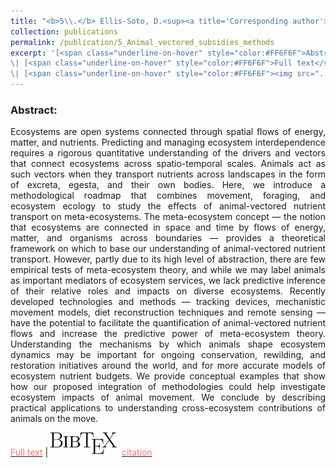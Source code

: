 ```yaml
---
title: "<b>5\\.</b> Ellis-Soto, D.<sup><a title='Corresponding author'>✉</a></sup>, Ferraro, K. M., <u>Rizzuto, M.</u>, Briggs, E., Monk, J. D., and Schmitz, O. J. (2020). **A Methodological Roadmap to Quantify Animal-vectored Spatial Ecosystem Subsidies.** EcoEvoRxiv. <img src='../images/preprint.png'>"
collection: publications
permalink: /publication/5_Animal_vectored_subsidies_methods
excerpt: '[<span class="underline-on-hover" style="color:#FF6F6F">Abstract</span>](../publication/5_Animal_vectored_subsidies_methods)
\| [<span class="underline-on-hover" style="color:#FF6F6F">Full text</span>](https://doi.org/10.32942/osf.io/zyx84)
\| [<span class="underline-on-hover" style="color:#FF6F6F"><img src="../images/bibtex.svg">citation</span>](../bibtex/5_Animal_vectored_subsidies_methods.bib)'
---
```


### Abstract:

<p style='text-align: justify;'>
Ecosystems are open systems connected through spatial flows of energy, matter, and nutrients. Predicting and managing ecosystem interdependence requires a rigorous quantitative understanding of the drivers and vectors that connect ecosystems across spatio-temporal scales. Animals act as such vectors when they transport nutrients across landscapes in the form of excreta, egesta, and their own bodies. Here, we introduce a methodological roadmap that combines movement, foraging, and ecosystem ecology to study the effects of animal-vectored nutrient transport on meta-ecosystems. The meta-ecosystem concept — the notion that ecosystems are connected in space and time by flows of energy, matter, and organisms across boundaries — provides a theoretical framework on which to base our understanding of animal-vectored nutrient transport. However, partly due to its high level of abstraction, there are few empirical tests of meta-ecosystem theory, and while we may label animals as important mediators of ecosystem services, we lack predictive inference of their relative roles and impacts on diverse ecosystems. Recently developed technologies and methods — tracking devices, mechanistic movement models, diet reconstruction techniques and remote sensing — have the potential to facilitate the quantification of animal-vectored nutrient flows and increase the predictive power of meta-ecosystem theory. Understanding the mechanisms by which animals shape ecosystem dynamics may be important for ongoing conservation, rewilding, and restoration initiatives around the world, and for more accurate models of ecosystem nutrient budgets. We provide conceptual examples that show how our proposed integration of methodologies could help investigate ecosystem impacts of animal movement. We conclude by describing practical applications to understanding cross-ecosystem contributions of animals on the move.
</p>

[<span class="underline-on-hover" style="color:#FF6F6F">Full text</span>](https://doi.org/10.32942/osf.io/zyx84)
\| [<span class="underline-on-hover" style="color:#FF6F6F"><img src="../images/bibtex.svg">citation</span>](../bibtex/5_Animal_vectored_subsidies_methods.bib)

